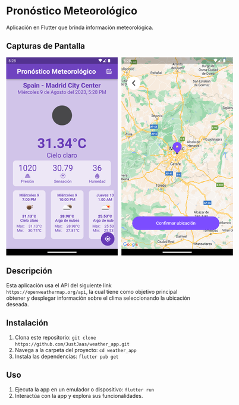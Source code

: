 # Pronóstico Meteorológico

Aplicación en Flutter que brinda información meteorológica.

## Capturas de Pantalla

<div style="display: flex; flex-direction: row;">
  <img src="assets/imgs/screenshot_1.png" alt="Captura de pantalla 1" style="width: 300px; margin-right: 10px;">
  <img src="assets/imgs/screenshot_2.png" alt="Captura de pantalla 2" style="width: 300px;">
</div>

## Descripción

Esta aplicación usa el API del siguiente link `https://openweathermap.org/api`, la cual tiene como objetivo principal obtener y desplegar información sobre el clima seleccionando la ubicación deseada.

## Instalación

1. Clona este repositorio: `git clone https://github.com/JustJaas/weather_app.git`
2. Navega a la carpeta del proyecto: `cd weather_app`
3. Instala las dependencias: `flutter pub get`

## Uso

1. Ejecuta la app en un emulador o dispositivo: `flutter run`
2. Interactúa con la app y explora sus funcionalidades.
